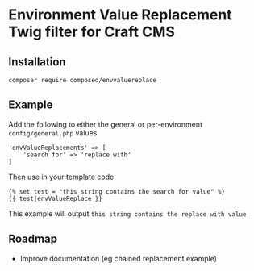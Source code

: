 # Environment Value Replacement Twig filter for Craft CMS

## Installation

`composer require composed/envvaluereplace`

## Example

Add the following to either the general or per-environment `config/general.php` values

```
'envValueReplacements' => [
    'search for' => 'replace with'
]
```

Then use in your template code
```
{% set test = "this string contains the search for value" %}
{{ test|envValueReplace }}
```

This example will output `this string contains the replace with value`

## Roadmap

* Improve documentation (eg chained replacement example)
